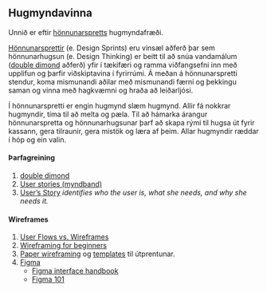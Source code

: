 ## Hugmyndavinna

Unnið er eftir [hönnunarspretts](https://blog.kolibri.is/h%C3%B6nnunarsprettir-sem-virka-13def1c083b8) hugmyndafræði. 
<br>

[Hönnunarsprettir](https://blog.kolibri.is/af-hverju-h%C3%B6nnunarsprettir-91c441e2b664) (e. Design Sprints) eru vinsæl aðferð þar sem hönnunarhugsun (e. Design Thinking) er beitt til að snúa vandamálum ([double dimond](https://www.designcouncil.org.uk/our-resources/the-double-diamond/) aðferð) yfir í tækifæri og ramma viðfangsefni inn með upplifun og þarfir viðskiptavina í fyrirrúmi. Á meðan á hönnunarspretti stendur, koma mismunandi aðilar með mismunandi færni og þekkingu saman og vinna með hagkvæmni og hraða að leiðarljósi.

Í hönnunarspretti er engin hugmynd slæm hugmynd. Allir fá nokkrar hugmyndir, tíma til að melta og pæla. Til að hámarka árangur hönnunarspretta og hönnunarhugsunar þarf að skapa rými til hugsa út fyrir kassann, gera tilraunir, gera mistök og læra af þeim. Allar hugmyndir ræddar í hóp og ein valin.


#### Þarfagreining
1. [double dimond](https://www.designcouncil.org.uk/our-resources/the-double-diamond/) 
1. [User stories (myndband)](https://www.youtube.com/watch?v=apOvF9NVguA)  
1. [User’s Story](https://www.chrbutler.com/how-to-tell-the-users-story) _identifies who the user is, what she needs, and why she needs it._


#### Wireframes 
   1. [User Flows vs. Wireframes](https://careerfoundry.com/en/blog/ux-design/user-flows-vs-wireframes/)
   1. [Wireframing for beginners](https://uxmastery.com/wireframing-for-beginners/) 
   1. [Paper wireframing](https://blog.prototypr.io/how-paper-wireframing-will-make-you-a-better-designer-5a57db8dca13) og [templates](https://sneakpeekit.com/) til útprentunar.
   1. [Figma](https://www.figma.com/)
      -  [Figma interface handbook](https://designcode.io/figma-handbook-figma-interface)
      -  [Figma 101](https://designlab.com/figma-101-course/introduction-to-figma/)
<!--
   - [Ítarefni: Web Design: Wireframes to Prototypes (Coursera)](https://www.coursera.org/learn/web-design-wireframes-prototypes?action=enroll)
-->
